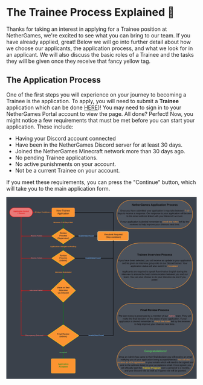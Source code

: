 # The Trainee Process Explained 📝
 Thanks for taking an interest in applying for a Trainee position at NetherGames, we're excited to see what you can bring to our team. If you have already applied, great! Below we will go into further detail about how we choose our applicants, the application process, and what we look for in an applicant. We will also discuss the basic roles of a Trainee and the tasks they will be given once they receive that fancy yellow tag.

 ## The Application Process
 One of the first steps you will experience on your journey to becoming a Trainee is the application. To apply, you will need to submit a **Trainee** application which can be done [HERE](https://portal.nethergames.org/request/11))! You may need to sign in to your NetherGames Portal account to view the page. All done? Perfect! Now, you might notice a few requirements that must be met before you can start your application. These include:
 * Having your Discord account connected
 * Have been in the NetherGames Discord server for at least 30 days.
 * Joined the NetherGames Minecraft network more than 30 days ago.
 * No pending Trainee applications.
 * No active punishments on your account.
 * Not be a current Trainee on your account.

If you meet these requirements, you can press the "Continue" button, which will take you to the main application form.

 
 ![Application_Process_Trainee](assets/TraineeProcessArticle/Application_Process_Trainee.jpeg)
 
